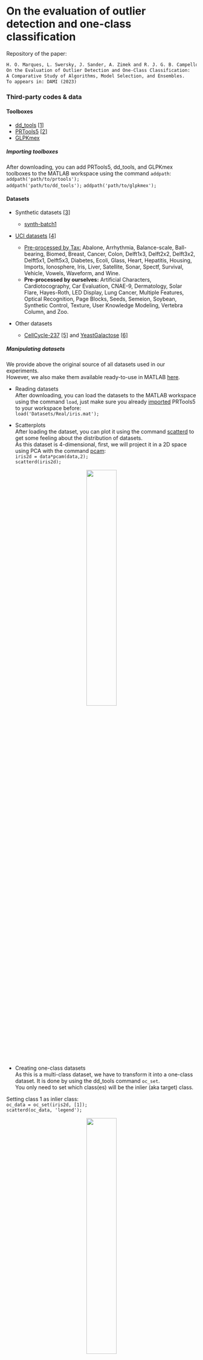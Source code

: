 # On the evaluation of outlier detection and one-class classification

Repository of the paper:

```latex
H. O. Marques, L. Swersky, J. Sander, A. Zimek and R. J. G. B. Campello. 
On the Evaluation of Outlier Detection and One-Class Classification: 
A Comparative Study of Algorithms, Model Selection, and Ensembles. 
To appears in: DAMI (2023)
```
### Third-party codes & data
#### Toolboxes
- [dd_tools](https://www.tudelft.nl/ewi/over-de-faculteit/afdelingen/intelligent-systems/pattern-recognition-bioinformatics/pattern-recognition-bioinformatics/data-and-software/dd-tools) [[1]](#references)<br>
- [PRTools5](http://prtools.tudelft.nl/Guide/37Pages/software.html) [[2]](#references)<br>
- [GLPKmex](http://sourceforge.net/projects/glpkmex/)<br>

##### <a name="importing-toolboxes">Importing toolboxes</a>
After downloading, you can add PRTools5, dd_tools, and GLPKmex toolboxes to the MATLAB workspace using the command ```addpath```:
```addpath('path/to/prtools');``` </br>
```addpath('path/to/dd_tools');```
```addpath('path/to/glpkmex');```

#### Datasets
- Synthetic datasets [[3]](#references)
  - [synth-batch1](http://www.dbs.ifi.lmu.de/~zimek/publications/KDD2013/synthetic.tar.gz)<br>

- [UCI datasets](https://archive.ics.uci.edu/ml/index.php) [[4]](#references)
  - [Pre-processed by Tax:](http://homepage.tudelft.nl/n9d04/occ/index.html) Abalone, Arrhythmia, Balance-scale, Ball-bearing, Biomed, Breast, Cancer, Colon, Delft1x3, Delft2x2, Delft3x2, Delft5x1, Delft5x3, Diabetes, Ecoli, Glass, Heart, Hepatitis, Housing, Imports, Ionosphere, Iris, Liver, Satellite, Sonar, Spectf, Survival, Vehicle, Vowels, Waveform, and Wine. <br>
  - **Pre-processed by ourselves:** Artificial Characters, Cardiotocography, Car Evaluation, CNAE-9, Dermatology, Solar Flare, Hayes-Roth, LED Display, Lung Cancer, Multiple Features, Optical Recognition, Page Blocks, Seeds, Semeion, Soybean, Synthetic Control, Texture, User Knowledge Modeling, Vertebra Column, and Zoo. <br>

- Other datasets
  - [CellCycle-237](http://faculty.washington.edu/kayee/cluster/normcho_237_4class.txt) [[5]](#references) and [YeastGalactose](https://www.ncbi.nlm.nih.gov/pmc/articles/PMC156590/bin/gb-2003-4-5-r34-s8.txt) [[6]](#references)

##### Manipulating datasets
We provide above the original source of all datasets used in our experiments.<br>
However, we also make them available ready-to-use in MATLAB [here](Datasets).</br>

- Reading datasets</br>
After downloading, you can load the datasets to the MATLAB workspace using the command ```load```, just make sure you already [imported](#importing-toolboxes) PRTools5 to your workspace before: </br>
```load('Datasets/Real/iris.mat');``` </br>

- Scatterplots</br>
After loading the dataset, you can plot it using the command [scatterd](http://www.37steps.com/prhtml/prtools/scatterd.html) to get some feeling about the distribution of datasets.<br>
As this dataset is 4-dimensional, first, we will project it in a 2D space using PCA with the command [pcam](http://www.37steps.com/prhtml/prtools/pcam.html): </br>
```iris2d = data*pcam(data,2);```</br>
```scatterd(iris2d);```</br>
<p align="center"><img src="/Figures/iris2d.png" width="40%" height="40%"></p>

- Creating one-class datasets</br>
As this is a multi-class dataset, we have to transform it into a one-class dataset. It is done by using the dd_tools command ```oc_set```.<br>
You only need to set which class(es) will be the inlier (aka target) class.</br>

Setting class 1 as inlier class:</br>
```oc_data = oc_set(iris2d, [1]);```</br>
```scatterd(oc_data, 'legend');```</br>
<p align="center"><img src="/Figures/oc_iris1.png" width="40%" height="40%"></p>

Setting classes 1 and 2 as inlier class:</br>
```oc_data = oc_set(iris2d, [1 2]);``` </br>
```scatterd(oc_data, 'legend');```</br>
<p align="center"><img src="/Figures/oc_iris12.png" width="40%" height="40%"></p>

- Holdout</br>
In order to partition data into training and testing, we can use the command [gendat](http://www.37steps.com/prhtml/prtools/gendat.html). In the example below, we partition the dataset to use 80% for training and hold 20% to test:</br>
```[train, test] = gendat(oc_data, 0.8);```</br>

#### Algorithms
- One-class classification algorithms:
  - Gaussian Mixture Model ([GMM](/Algorithms/gmm_dd.m)) [[7]](#references) </br>
We used MATLAB's own implementation for GMM, we just encapsulated it to follow the same pattern used by the dd_tools classifiers.</br>
    - Training </br>
    ```w = gmm_dd(train, 0, 1);``` </br>
    - Testing </br>
    ```wx = test*w;``` </br>
    ```dd_auc(dd_roc(wx))``` </br>
    ```dd_mcc(wx)``` </br>
    ```dd_precatn(wx)``` </br>
    - Plot </br>
    ```scatterd(oc_data, 'legend');``` </br>
    ```plotd(w)``` </br>
<p align="center"><img src="/Figures/gmm.png" width="40%" height="40%"></p>

  - Parzen Window ([PW](http://homepage.tudelft.nl/n9d04/functions/parzen_dd.html)) [[8]](#references) </br>
We used dd_tools implementation for PW.</br>
      - Training </br>
    ```w = parzen_dd(train, 0, 0.25);``` </br>
    - Testing </br>
    ```wx = test*w;``` </br>
    ```dd_auc(dd_roc(wx))``` </br>
    ```dd_mcc(wx)``` </br>
    ```dd_precatn(wx)``` </br>
    - Plot </br>
    ```scatterd(oc_data, 'legend');``` </br>
    ```plotd(w)``` </br>
<p align="center"><img src="/Figures/pw.png" width="40%" height="40%"></p>

  - Support Vector Data Description ([SVDD](/Algorithms/libsvdd.m)) [[9]](#references) </br>
We used [LIBSVM](https://www.csie.ntu.edu.tw/~cjlin/libsvmtools/#libsvm_for_svdd_and_finding_the_smallest_sphere_containing_all_data)[[21]](#references) implementation in C++ for SVDD due to the computational burden. We encapsulated it to follow the same pattern used by the dd_tools classifiers.</br>
As this is a C++ implementation, you must compile it before its first use. Make sure a supported compiler is installed on the machine.
      - Compiling </br>
      ```mex -setup;``` </br>
      ```make``` </br>
      For general troubleshooting, read the LIBSVM [README](/Algorithms/libsvm/matlab/README) file.
      - Training </br>
    ```w = libsvdd(train, 0, 1);``` </br>
    - Testing </br>
    ```wx = test*w;``` </br>
    ```dd_auc(dd_roc(wx))``` </br>
    ```dd_mcc(wx)``` </br>
    ```dd_precatn(wx)``` </br>
    - Plot </br>
    ```scatterd(oc_data, 'legend');``` </br>
    ```plotd(w)``` </br>
<p align="center"><img src="/Figures/svdd.png" width="40%" height="40%"></p>

  - Linear Programming ([LP]()) [[10]](#references) </br>
We used dd_tools implementation for LP.</br>
      - Training </br>
    ```w = lpdd(target_class(train), 0, 0.25);``` </br>
    - Testing </br>
    ```wx = test*w;``` </br>
    ```dd_auc(dd_roc(wx))``` </br>
    ```dd_mcc(wx)``` </br>
    ```dd_precatn(wx)``` </br>
    - Plot </br>
    ```scatterd(oc_data, 'legend');``` </br>
    ```plotc(w)``` </br>
<p align="center"><img src="/Figures/lpdd.png" width="40%" height="40%"></p>

  - k-Nearest Neighbor Data Description (kNN<sub>local</sub>) [[11]](#references) </br>
We used MATLAB's own implementation for GMM, we just encapsulated it to follow the same pattern used by the dd_tools classifiers.</br>
      - Training </br>
    ```w = gmm_dd(train, 0, 1);``` </br>
    - Testing </br>
    ```wx = test*w;``` </br>
    ```dd_auc(dd_roc(wx))``` </br>
    ```dd_mcc(wx)``` </br>
    ```dd_precatn(wx)``` </br>
    - Plot </br>
    ```scatterd(oc_data, 'legend');``` </br>
    ```plotd(w)``` </br>
<p align="center"><img src="/Figures/gmm.png" width="40%" height="40%"></p>

  - Auto-Encoder [[12]](#references) </br>
We used MATLAB's own implementation for GMM, we just encapsulated it to follow the same pattern used by the dd_tools classifiers.</br>
      - Training </br>
    ```w = gmm_dd(train, 0, 1);``` </br>
    - Testing </br>
    ```wx = test*w;``` </br>
    ```dd_auc(dd_roc(wx))``` </br>
    ```dd_mcc(wx)``` </br>
    ```dd_precatn(wx)``` </br>
    - Plot </br>
    ```scatterd(oc_data, 'legend');``` </br>
    ```plotd(w)``` </br>
<p align="center"><img src="/Figures/gmm.png" width="40%" height="40%"></p>

  - Deep SVDD (DSVDD) [[13]](#references) </br>
We used MATLAB's own implementation for GMM, we just encapsulated it to follow the same pattern used by the dd_tools classifiers.</br>
      - Training </br>
    ```w = gmm_dd(train, 0, 1);``` </br>
    - Testing </br>
    ```wx = test*w;``` </br>
    ```dd_auc(dd_roc(wx))``` </br>
    ```dd_mcc(wx)``` </br>
    ```dd_precatn(wx)``` </br>
    - Plot </br>
    ```scatterd(oc_data, 'legend');``` </br>
    ```plotd(w)``` </br>
<p align="center"><img src="/Figures/gmm.png" width="40%" height="40%"></p>

- Unsupervised outlier detection algorithms adapted to one-class classification
  - k-Nearest Neighbors (kNN<sub>global</sub>) [[14]](#references) </br>
  - Local Outlier Factor (LOF) [[15]](#references) </br>
  - Local Correlation Integral (LOCI) [[16]](#references) </br>
  - Global-Local Outlier Scores from Hierarchies (GLOSH) [[17]](#references) </br>
  - Isolation Forest (iForest) [[18]](#references) </br>
  - Angle-Based Outlier Detection (ABOD) [[19]](#references) </br>
  - Subspace Outlier Degree (SOD) [[20]](#references) </br>


#### Model Selection

#### Ensembles


## <a name="references">References</a>
[1] D. M. J. Tax: DDtools, the Data Description Toolbox for Matlab. Version 2.1.3, Delft University of Technology, 2018<br>
[2] R. P. W. Duin, P. Juszczak, P. Paclik, E. Pekalska, D. de Ridder, D. M. J. Tax, S. Verzakov: PRTools: A Matlab Toolbox for Pattern Recognition. Version 5.4.2, Delft University of Technology, 2018<br>
[3] A. Zimek, M. Gaudet, R. J. G. B. Campello, J. Sander: Subsampling for Efficient and Effective Unsupervised Outlier Detection Ensembles. SIGKDD, 2013.<br>
[4] D. Dua, C. Graff: UCI Machine Learning Repository. University of California, 2019. <br>
[5] K. Y. Yeung, C. Fraley, A. Murua, A. E. Raftery, W. L. Ruzzo: Model-Based Clustering and Data Transformations for Gene Expression Data. Bioinformatics,  2001. <br>
[6] K. Y. Yeung, M. Medvedovic, R. E. Bumgarner: Clustering Gene-Expression Data with Repeated Measurements. Genome Biology, 2003. <br>
[7] C. M. Bishop: Pattern Recognition and Machine Learning. Springer, 2006. <br>
[8] E. Parzen: On Estimation of a Probability Density Function and Mode. The Annals of Mathematical Statistics, 1962. <br>
[9] D. M. J. Tax, R. P. W. Duin: Support Vector Data Description. Machine Learning, 2004. <br>
[10] E. Pekalska, D. M. J. Tax, R. P. W. Duin: One-Class LP Classifiers for Dissimilarity Representations. NIPS, 2002. <br>
[11] D. de Ridder, D. M. J. Tax, R. P. W. Duin: An Experimental Comparison of One-Class Classification Methods. ASCI, 1998. <br>
[12] N. Japkowicz, C. Myers, M. A. Gluck: A Novelty Detection Approach to Classification. IJCAI, 1995. <br>
[13] L. Ruff, N. Görnitz, L. Deecke, S. A. Siddiqui, A. Binder, E. Müller, M. Kloft: Deep One-Class Classification. ICML, 2018. <br>
[14] S. Ramaswamy, R. Rastogi, K. Shim: Efficient Algorithms for Mining Outliers from Large Data Sets. SIGMOD, 2000. <br>
[15] M. M. Breunig, H. Kriegel, R. T. Ng, J. Sander: LOF: Identifying Density-Based Local Outliers. SIGMOD, 2000. <br>
[16] S. Papadimitriou, H. Kitagawa, P. B. Gibbons, C. Faloutsos: LOCI: Fast Outlier Detection using the Local Correlation Integral. ICDE, 2003. <br>
[17] R. J. G. B. Campello, D. Moulavi, A. Zimek, J. Sander: Hierarchical Density Estimates for Data Clustering, Visualization, and Outlier Detection. TKDD, 2015. <br>
[18] F. T. Liu, K. M. Ting, Z. Zhou: Isolation-Based Anomaly Detection. TKDD, 2012. <br>
[19] H. Kriegel, M. Schubert, A. Zimek: Angle-Based Outlier Detection in High-Dimensional Data. SIGKDD, 2008. <br>
[20] H. Kriegel, P. Kröger, E. Schubert, A. Zimek: Outlier Detection in Axis-Parallel Subspaces of High Dimensional Data. PAKDD, 2009. <br>
[21] C.-C. Chang, C.-J. Lin: LIBSVM: A Library for Support Vector Machines. TIST, 2011. <br>

